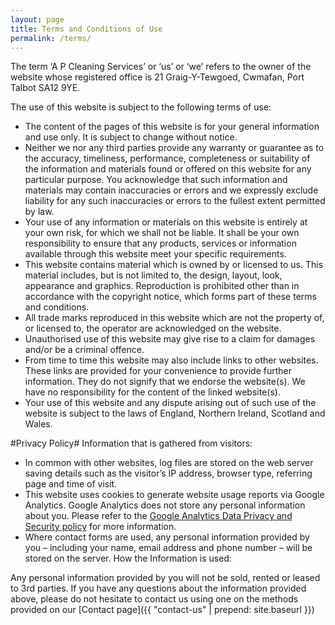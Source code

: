 ```yaml
---
layout: page
title: Terms and Conditions of Use
permalink: /terms/
---
```

The term ‘A P Cleaning Services’ or ‘us’ or ‘we’ refers to the owner of the website whose registered office is 21 Graig-Y-Tewgoed, Cwmafan, Port Talbot SA12 9YE.

The use of this website is subject to the following terms of use:

* The content of the pages of this website is for your general information and use only. It is subject to change without notice.
* Neither we nor any third parties provide any warranty or guarantee as to the accuracy, timeliness, performance, completeness or suitability of the information and materials found or offered on this website for any particular purpose. You acknowledge that such information and materials may contain inaccuracies or errors and we expressly exclude liability for any such inaccuracies or errors to the fullest extent permitted by law.
* Your use of any information or materials on this website is entirely at your own risk, for which we shall not be liable. It shall be your own responsibility to ensure that any products, services or information available through this website meet your specific requirements.
* This website contains material which is owned by or licensed to us. This material includes, but is not limited to, the design, layout, look, appearance and graphics. Reproduction is prohibited other than in accordance with the copyright notice, which forms part of these terms and conditions.
* All trade marks reproduced in this website which are not the property of, or licensed to, the operator are acknowledged on the website.
* Unauthorised use of this website may give rise to a claim for damages and/or be a criminal offence.
* From time to time this website may also include links to other websites. These links are provided for your convenience to provide further information. They do not signify that we endorse the website(s). We have no responsibility for the content of the linked website(s).
* Your use of this website and any dispute arising out of such use of the website is subject to the laws of England, Northern Ireland, Scotland and Wales.

#Privacy Policy#
Information that is gathered from visitors:

* In common with other websites, log files are stored on the web server saving details such as the visitor’s IP address, browser type, referring page and time of visit.
* This website uses cookies to generate website usage reports via Google Analytics. Google Analytics does not store any personal information about you. Please refer to the [Google Analytics Data Privacy and Security policy](https://support.google.com/analytics/answer/6004245) for more information.
* Where contact forms are used, any personal information provided by you – including your name, email address and phone number – will be stored on the server.
How the Information is used:

Any personal information provided by you will not be sold, rented or leased to 3rd parties.
If you have any questions about the information provided above, please do not hesitate to contact us using one on the methods provided on our [Contact page]({{ "contact-us" | prepend: site.baseurl }})
